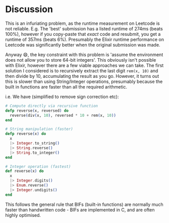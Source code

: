# Discussion

This is an infuriating problem, as the runtime measurement on Leetcode is not reliable. E.g. The 'best' submission has a listed runtime of 274ms (beats 100%), however if you copy-paste that *exact* code and resubmit, you get a runtime of 357ms (beats 6%). Presumably the Elixir runtime performance on Leetcode was significantly better when the original submission was made.

Anyway 😄, the key constraint with this problem is 'assume the environment does not allow you to store 64-bit integers'. This obviously isn't possible with Elixir, however there are a few viable approaches we can take. The first solution I considered is to recursively extract the last digit `rem(x, 10)` and then divide by 10, accumulating the result as you go. However, it turns out this is slower than using String/Integer operations, presumably because the built in functions are faster than all the required arithmetic.

i.e. We have (simplified to remove sign correction etc):

```elixir
# Compute directly via recursive function
defp reverse(x, reversed) do
  reverse(div(x, 10), reversed * 10 + rem(x, 10))
end

# String manipulation (faster)
defp reverse(x) do
  x
  |> Integer.to_string()
  |> String.reverse()
  |> String.to_integer()
end

# Integer operation (fastest)
def reverse(x) do
  x
  |> Integer.digits()
  |> Enum.reverse()
  |> Integer.undigits()
end
```

This follows the general rule that BIFs (built-in functions) are normally much faster than handwritten code - BIFs are implemented in C, and are often highly optimised.
